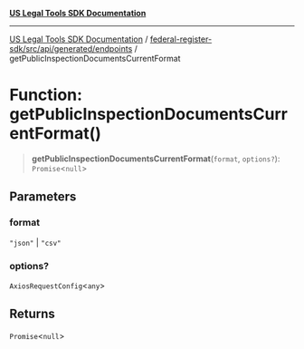 [**US Legal Tools SDK Documentation**](../../../../../../README.md)

***

[US Legal Tools SDK Documentation](../../../../../../README.md) / [federal-register-sdk/src/api/generated/endpoints](../README.md) / getPublicInspectionDocumentsCurrentFormat

# Function: getPublicInspectionDocumentsCurrentFormat()

> **getPublicInspectionDocumentsCurrentFormat**(`format`, `options?`): `Promise`\<`null`\>

## Parameters

### format

`"json"` | `"csv"`

### options?

`AxiosRequestConfig`\<`any`\>

## Returns

`Promise`\<`null`\>
